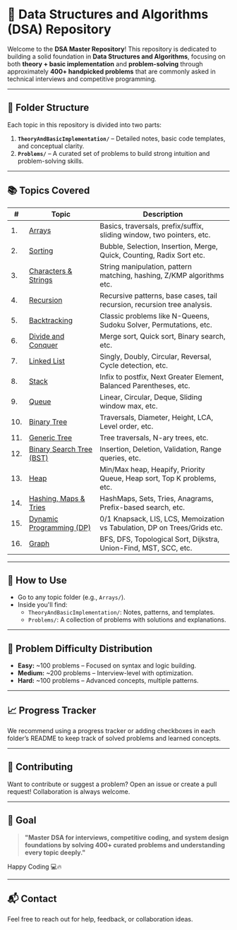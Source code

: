 # 🚀 Data Structures and Algorithms (DSA) Repository

Welcome to the **DSA Master Repository**! This repository is dedicated to building a solid foundation in **Data Structures and Algorithms**, focusing on both **theory + basic implementation** and **problem-solving** through approximately **400+ handpicked problems** that are commonly asked in technical interviews and competitive programming.

---

## 📁 Folder Structure

Each topic in this repository is divided into two parts:

1. **`TheoryAndBasicImplementation/`** – Detailed notes, basic code templates, and conceptual clarity.
2. **`Problems/`** – A curated set of problems to build strong intuition and problem-solving skills.

---

## 📚 Topics Covered

| # | Topic | Description |
|---|-------|-------------|
| 1. | [Arrays](./Arrays/) | Basics, traversals, prefix/suffix, sliding window, two pointers, etc. |
| 2. | [Sorting](./Sorting/) | Bubble, Selection, Insertion, Merge, Quick, Counting, Radix Sort etc. |
| 3. | [Characters & Strings](./Strings/) | String manipulation, pattern matching, hashing, Z/KMP algorithms etc. |
| 4. | [Recursion](./Recursion/) | Recursive patterns, base cases, tail recursion, recursion tree analysis. |
| 5. | [Backtracking](./Backtracking/) | Classic problems like N-Queens, Sudoku Solver, Permutations, etc. |
| 6. | [Divide and Conquer](./DivideAndConquer/) | Merge sort, Quick sort, Binary search, etc. |
| 7. | [Linked List](./LinkedList/) | Singly, Doubly, Circular, Reversal, Cycle detection, etc. |
| 8. | [Stack](./Stack/) | Infix to postfix, Next Greater Element, Balanced Parentheses, etc. |
| 9. | [Queue](./Queue/) | Linear, Circular, Deque, Sliding window max, etc. |
|10. | [Binary Tree](./BinaryTree/) | Traversals, Diameter, Height, LCA, Level order, etc. |
|11. | [Generic Tree](./GenericTree/) | Tree traversals, N-ary trees, etc. |
|12. | [Binary Search Tree (BST)](./BST/) | Insertion, Deletion, Validation, Range queries, etc. |
|13. | [Heap](./Heap/) | Min/Max heap, Heapify, Priority Queue, Heap sort, Top K problems, etc. |
|14. | [Hashing, Maps & Tries](./HashingAndTries/) | HashMaps, Sets, Tries, Anagrams, Prefix-based search, etc. |
|15. | [Dynamic Programming (DP)](./DP/) | 0/1 Knapsack, LIS, LCS, Memoization vs Tabulation, DP on Trees/Grids etc. |
|16. | [Graph](./Graph/) | BFS, DFS, Topological Sort, Dijkstra, Union-Find, MST, SCC, etc. |

---

## 🔧 How to Use

- Go to any topic folder (e.g., `Arrays/`).
- Inside you'll find:
  - `TheoryAndBasicImplementation/`: Notes, patterns, and templates.
  - `Problems/`: A collection of problems with solutions and explanations.

---

## 🧠 Problem Difficulty Distribution

- **Easy:** ~100 problems – Focused on syntax and logic building.
- **Medium:** ~200 problems – Interview-level with optimization.
- **Hard:** ~100 problems – Advanced concepts, multiple patterns.

---

## 📈 Progress Tracker

We recommend using a progress tracker or adding checkboxes in each folder’s README to keep track of solved problems and learned concepts.

---

## 🤝 Contributing

Want to contribute or suggest a problem? Open an issue or create a pull request! Collaboration is always welcome.

---

## 📌 Goal

> **"Master DSA for interviews, competitive coding, and system design foundations by solving 400+ curated problems and understanding every topic deeply."**

Happy Coding 💻🔥

---

## 📬 Contact

Feel free to reach out for help, feedback, or collaboration ideas.

